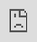 ```yaml
---
layout: page
title: Operation Infektion - Adam Westbrook
permalink: /operation-infektion/
---
```


![Operation Infektion Logo](/images/operationinfektion.gif)

# Operation Infektion: Fake News from Cold War to Kanye
## 3x18' with *The New York Times* (2018)

**Operation Infektion** is a major three-part series released by *The New York Times*, which I co-wrote and directed alongside Adam B. Ellick. 

[Click here to watch it on *The New York Times* website](https://www.nytimes.com/2018/11/12/opinion/russia-meddling-disinformation-fake-news-elections.html)

It [premiered at the SVA Theatre in New York](http://www.docnyc.net/film/operation-infektion/) and was broadcast on  the [BBC World News Channel](https://www.bbc.co.uk/programmes/n3ct5fk6).

### The story

Set over fifty years of recent history, it's a rip-roaring Cold War spy caper but with serious consequences. 

It tells the incredible true story of how the KGB perfected the dark art of *dezinformatsiya*, a strategy of creating and spreading incredible lies as a form of warfare.

![Larry Bittman defines Disinformation](/images/disinformation.gif)

Today it goes under a different name: *fake news*. 

Interviewing real life KGB defectors and the government agents who hunted them, we reveal the step-by-step recipe for creating disinformation. It's a strategy developed by the KGB and now, under Vladimir Putin (with the help of a certain US President) it has gone viral.

![Donald Trump's fake news](/images/trump.gif)

### Production process

**Operation Infektion** is the very best of *New York Times* journalism combined with my own style of visual storytelling.

Starting with more than a year's worth of reporting by Adam Ellick, I began by creating a broad story design for a three-part series. The incredible story of how the KGB spread the fake story about the HIV virus had great visual and narrative potential and we decided this would form the core of our story.

During pre-production in the autumn of 2017 we scripted and storyboarded the series, establishing the virus metaphor that would be central to the telling of the story.

Due to the complexity and density of information required to tell the story, I used repetition to parse out key information so the audience is not overwhelmed. 

And above all, we wanted it to be fun! From the very beginning, the KGB's campaign struck me as being like a heist movie, so we scripted it to feel like a fast-paced caper, with vintage imagery and light music cues.

With NYT cinematographer Jonah Kessel, we shot interviews with our subjects during January-February 2018 and commissioned bespoke animations from motion house [Peprally](http://peprally.co) and artist [Tom McCarten](https://www.tommccarten.com/) as well as sound design from Love+Radio's  Nicholas Van Der Kolk.

I created additional motion graphics as well as editing and narrating the series. 

### Watch the trailer

<iframe style="position:absolute;top:0;left:0;width:100%;height:100%;" src="https://www.youtube.com/embed/xFQ2s9inJf0" frameborder="0" allow="accelerometer; autoplay; encrypted-media; gyroscope; picture-in-picture" allowfullscreen></iframe>
